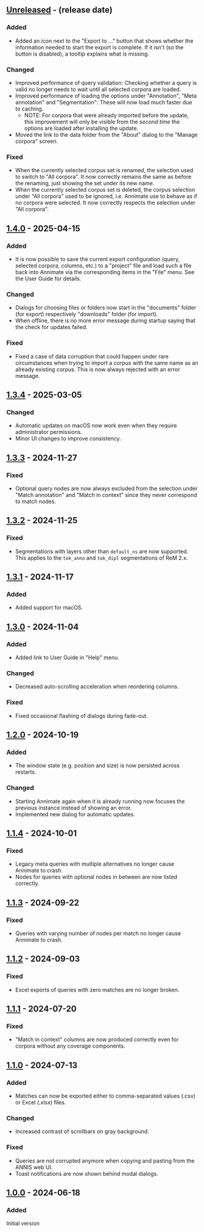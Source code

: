 <!-- next-header -->

## [Unreleased] - (release date)

### Added

- Added an icon next to the "Export to ..." button that shows whether the information needed to start the export is complete. If it isn't (so the button is disabled), a tooltip explains what is missing.

### Changed

- Improved performance of query validation: Checking whether a query is valid no longer needs to wait until all selected corpora are loaded.
- Improved performance of loading the options under "Annotation", "Meta annotation" and "Segmentation": These will now load much faster due to caching.
  - NOTE: For corpora that were already imported before the update, this improvement will only be visible from the _second time_ the options are loaded after installing the update.
- Moved the link to the data folder from the "About" dialog to the "Manage corpora" screen.

### Fixed

- When the currently selected corpus set is renamed, the selection used to switch to "All corpora". It now correctly remains the same as before the renaming, just showing the set under its new name.
- When the currently selected corpus set is deleted, the corpus selection under "All corpora" used to be ignored, i.e. Annimate use to behave as if no corpora were selected. It now correctly respects the selection under "All corpora".

## [1.4.0] - 2025-04-15

### Added

- It is now possible to save the current export configuration (query, selected corpora, columns, etc.) to a "project" file and load such a file back into Annimate via the corresponding items in the "File" menu. See the User Guide for details.

### Changed

- Dialogs for choosing files or folders now start in the "documents" folder (for export) respectively "downloads" folder (for import).
- When offline, there is no more error message during startup saying that the check for updates failed.

### Fixed

- Fixed a case of data corruption that could happen under rare circumstances when trying to import a corpus with the same name as an already existing corpus. This is now always rejected with an error message.

## [1.3.4] - 2025-03-05

### Changed

- Automatic updates on macOS now work even when they require administrator permissions.
- Minor UI changes to improve consistency.

## [1.3.3] - 2024-11-27

### Fixed

- Optional query nodes are now always excluded from the selection under "Match annotation" and "Match in context" since they never correspond to match nodes.

## [1.3.2] - 2024-11-25

### Fixed

- Segmentations with layers other than `default_ns` are now supported. This applies to the `tok_anno` and `tok_dipl` segmentations of ReM 2.x.

## [1.3.1] - 2024-11-17

### Added

- Added support for macOS.

## [1.3.0] - 2024-11-04

### Added

- Added link to User Guide in "Help" menu.

### Changed

- Decreased auto-scrolling acceleration when reordering columns.

### Fixed

- Fixed occasional flashing of dialogs during fade-out.

## [1.2.0] - 2024-10-19

### Added

- The window state (e.g. position and size) is now persisted across restarts.

### Changed

- Starting Annimate again when it is already running now focuses the previous instance instead of showing an error.
- Implemented new dialog for automatic updates.

## [1.1.4] - 2024-10-01

### Fixed

- Legacy meta queries with multiple alternatives no longer cause Annimate to crash.
- Nodes for queries with optional nodes in between are now listed correctly.

## [1.1.3] - 2024-09-22

### Fixed

- Queries with varying number of nodes per match no longer cause Annimate to crash.

## [1.1.2] - 2024-09-03

### Fixed

- Excel exports of queries with zero matches are no longer broken.

## [1.1.1] - 2024-07-20

### Fixed

- "Match in context" columns are now produced correctly even for corpora without any coverage components.

## [1.1.0] - 2024-07-13

### Added

- Matches can now be exported either to comma-separated values (.csv) or Excel (.xlsx) files.

### Changed

- Increased contrast of scrollbars on gray background.

### Fixed

- Queries are not corrupted anymore when copying and pasting from the ANNIS web UI.
- Toast notifications are now shown behind modal dialogs.

## [1.0.0] - 2024-06-18

### Added

Initial version

<!-- next-url -->
[Unreleased]: https://github.com/matthias-stemmler/annimate/compare/v1.4.0...HEAD
[1.4.0]: https://github.com/matthias-stemmler/annimate/compare/v1.3.4...v1.4.0
[1.3.4]: https://github.com/matthias-stemmler/annimate/compare/v1.3.3...v1.3.4
[1.3.3]: https://github.com/matthias-stemmler/annimate/compare/v1.3.2...v1.3.3
[1.3.2]: https://github.com/matthias-stemmler/annimate/compare/v1.3.1...v1.3.2
[1.3.1]: https://github.com/matthias-stemmler/annimate/compare/v1.3.0...v1.3.1
[1.3.0]: https://github.com/matthias-stemmler/annimate/compare/v1.2.0...v1.3.0
[1.2.0]: https://github.com/matthias-stemmler/annimate/compare/v1.1.4...v1.2.0
[1.1.4]: https://github.com/matthias-stemmler/annimate/compare/v1.1.3...v1.1.4
[1.1.3]: https://github.com/matthias-stemmler/annimate/compare/v1.1.2...v1.1.3
[1.1.2]: https://github.com/matthias-stemmler/annimate/compare/v1.1.1...v1.1.2
[1.1.1]: https://github.com/matthias-stemmler/annimate/compare/v1.1.0...v1.1.1
[1.1.0]: https://github.com/matthias-stemmler/annimate/compare/v1.0.0...v1.1.0
[1.0.0]: https://github.com/matthias-stemmler/annimate/tree/v1.0.0
